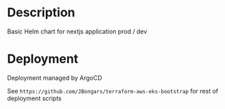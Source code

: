 # Description
Basic Helm chart for nextjs application
prod / dev


# Deployment
Deployment managed by ArgoCD

See ```https://github.com/JBongars/terraform-aws-eks-bootstrap``` for rest of deployment scripts

